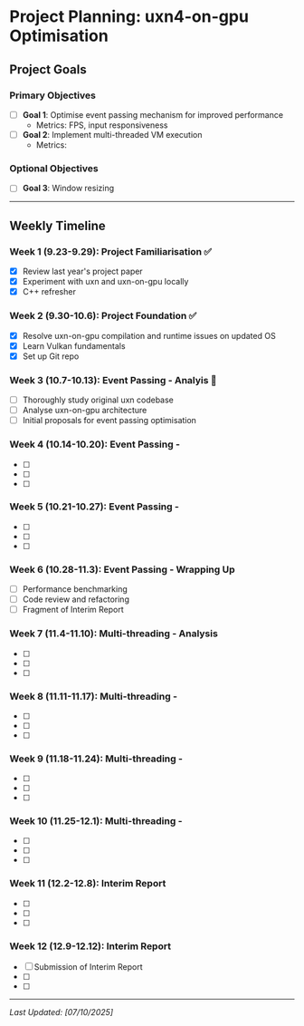 # Project Planning: uxn4-on-gpu Optimisation

## Project Goals

### Primary Objectives
- [ ] **Goal 1**: Optimise event passing mechanism for improved performance
  - Metrics: FPS, input responsiveness
- [ ] **Goal 2**: Implement multi-threaded VM execution
  - Metrics: 

### Optional Objectives
- [ ] **Goal 3**: Window resizing

---

## Weekly Timeline

### Week 1 (9.23-9.29): Project Familiarisation ✅
- [x] Review last year's project paper
- [x] Experiment with uxn and uxn-on-gpu locally
- [x] C++ refresher

### Week 2 (9.30-10.6): Project Foundation ✅
- [x] Resolve uxn-on-gpu compilation and runtime issues on updated OS
- [x] Learn Vulkan fundamentals
- [x] Set up Git repo

### Week 3 (10.7-10.13): Event Passing - Analyis 🔄 
- [ ] Thoroughly study original uxn codebase
- [ ] Analyse uxn-on-gpu architecture
- [ ] Initial proposals for event passing optimisation

### Week 4 (10.14-10.20): Event Passing - 
- [ ] 
- [ ] 
- [ ] 

### Week 5 (10.21-10.27): Event Passing - 
- [ ] 
- [ ] 
- [ ] 

### Week 6 (10.28-11.3): Event Passing - Wrapping Up
- [ ] Performance benchmarking
- [ ] Code review and refactoring
- [ ] Fragment of Interim Report

### Week 7 (11.4-11.10): Multi-threading - Analysis
- [ ] 
- [ ] 
- [ ] 

### Week 8 (11.11-11.17): Multi-threading - 
- [ ] 
- [ ] 
- [ ] 

### Week 9 (11.18-11.24): Multi-threading - 
- [ ] 
- [ ] 
- [ ] 

### Week 10 (11.25-12.1): Multi-threading - 
- [ ] 
- [ ] 
- [ ] 

### Week 11 (12.2-12.8): Interim Report
- [ ] 
- [ ] 
- [ ] 

### Week 12 (12.9-12.12): Interim Report
- [ ] Submission of Interim Report
- [ ] 
- [ ] 

---

*Last Updated: [07/10/2025]*